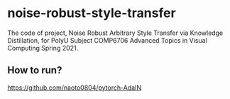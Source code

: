 # noise-robust-style-transfer
The code of project, Noise Robust Arbitrary Style Transfer via Knowledge Distillation, for PolyU Subject COMP6706 Advanced Topics in Visual Computing Spring 2021.
## How to run?
https://github.com/naoto0804/pytorch-AdaIN
